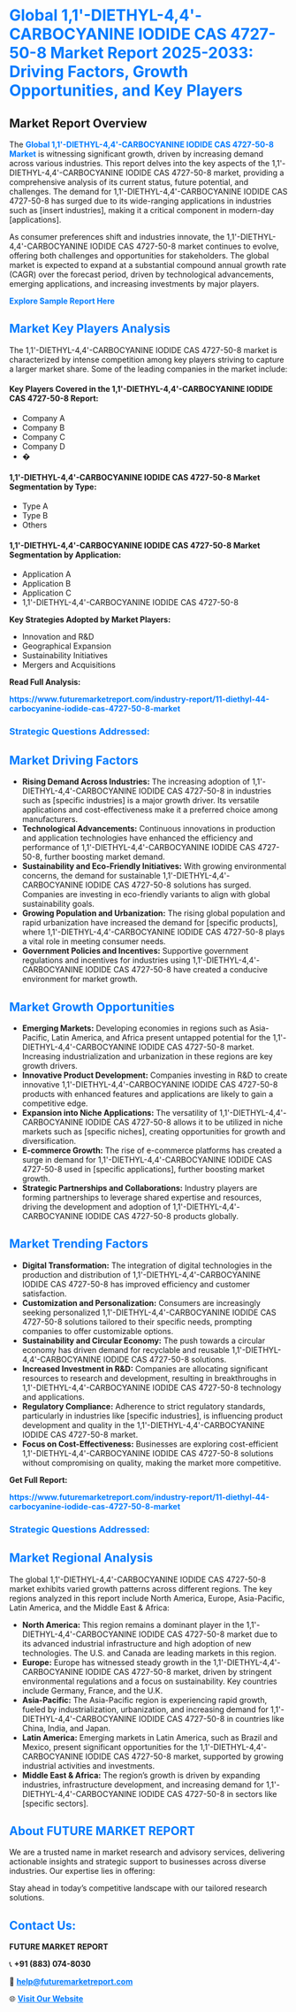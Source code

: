<h1 style="color: #007BFF;">Global 1,1'-DIETHYL-4,4'-CARBOCYANINE IODIDE CAS 4727-50-8 Market Report 2025-2033: Driving Factors, Growth Opportunities, and Key Players</h1>

<section id="overview">
<h2>Market Report Overview</h2>
<p>The <a href="https://www.futuremarketreport.com/industry-report/11-diethyl-44-carbocyanine-iodide-cas-4727-50-8-market" style="color: #007BFF; text-decoration: none;"><strong>Global 1,1'-DIETHYL-4,4'-CARBOCYANINE IODIDE CAS 4727-50-8 Market</strong></a> is witnessing significant growth, driven by increasing demand across various industries. This report delves into the key aspects of the 1,1'-DIETHYL-4,4'-CARBOCYANINE IODIDE CAS 4727-50-8 market, providing a comprehensive analysis of its current status, future potential, and challenges. The demand for 1,1'-DIETHYL-4,4'-CARBOCYANINE IODIDE CAS 4727-50-8 has surged due to its wide-ranging applications in industries such as [insert industries], making it a critical component in modern-day [applications].</p>
<p>As consumer preferences shift and industries innovate, the 1,1'-DIETHYL-4,4'-CARBOCYANINE IODIDE CAS 4727-50-8 market continues to evolve, offering both challenges and opportunities for stakeholders. The global market is expected to expand at a substantial compound annual growth rate (CAGR) over the forecast period, driven by technological advancements, emerging applications, and increasing investments by major players.</p>
</section>

<section id="overview">
<p><a href="https://www.futuremarketreport.com/request-sample/reportId=119709" style="color: #007BFF; text-decoration: none;"><strong>Explore Sample Report Here</strong></a></p>
</section>

<section id="key-players">
<h2 style="color: #007BFF;">Market Key Players Analysis</h2>
<p>The 1,1'-DIETHYL-4,4'-CARBOCYANINE IODIDE CAS 4727-50-8 market is characterized by intense competition among key players striving to capture a larger market share. Some of the leading companies in the market include:</p>
<h4>Key Players Covered in the 1,1'-DIETHYL-4,4'-CARBOCYANINE IODIDE CAS 4727-50-8 Report:</h4>
<ul><li>Company A</li><li>Company B</li><li>Company C</li><li>Company D</li><li>�</li></ul>
<h4>1,1'-DIETHYL-4,4'-CARBOCYANINE IODIDE CAS 4727-50-8 Market Segmentation by Type:</h4>
<ul><li>Type A</li><li>Type B</li><li>Others</li></ul>

<h4>1,1'-DIETHYL-4,4'-CARBOCYANINE IODIDE CAS 4727-50-8 Market Segmentation by Application:</h4>
<ul><li>Application A</li><li>Application B</li><li>Application C</li><li>1,1&#039;-DIETHYL-4,4&#039;-CARBOCYANINE IODIDE CAS 4727-50-8</li></ul>
<p><strong>Key Strategies Adopted by Market Players:</strong></p>
<ul>
<li>Innovation and R&D</li>
<li>Geographical Expansion</li>
<li>Sustainability Initiatives</li>
<li>Mergers and Acquisitions</li>
</ul>
</section>

<section>
<p><strong>Read Full Analysis: </strong></p><a href="https://www.futuremarketreport.com/industry-report/11-diethyl-44-carbocyanine-iodide-cas-4727-50-8-market" style="color: #007BFF; text-decoration: none;"><strong>https://www.futuremarketreport.com/industry-report/11-diethyl-44-carbocyanine-iodide-cas-4727-50-8-market</strong></a>
<h3 style="color: #007BFF;">Strategic Questions Addressed:</h3>
</section>

<section id="driving-factors">
<h2 style="color: #007BFF;">Market Driving Factors</h2>
<ul>
<li><strong>Rising Demand Across Industries:</strong> The increasing adoption of 1,1'-DIETHYL-4,4'-CARBOCYANINE IODIDE CAS 4727-50-8 in industries such as [specific industries] is a major growth driver. Its versatile applications and cost-effectiveness make it a preferred choice among manufacturers.</li>
<li><strong>Technological Advancements:</strong> Continuous innovations in production and application technologies have enhanced the efficiency and performance of 1,1'-DIETHYL-4,4'-CARBOCYANINE IODIDE CAS 4727-50-8, further boosting market demand.</li>
<li><strong>Sustainability and Eco-Friendly Initiatives:</strong> With growing environmental concerns, the demand for sustainable 1,1'-DIETHYL-4,4'-CARBOCYANINE IODIDE CAS 4727-50-8 solutions has surged. Companies are investing in eco-friendly variants to align with global sustainability goals.</li>
<li><strong>Growing Population and Urbanization:</strong> The rising global population and rapid urbanization have increased the demand for [specific products], where 1,1'-DIETHYL-4,4'-CARBOCYANINE IODIDE CAS 4727-50-8 plays a vital role in meeting consumer needs.</li>
<li><strong>Government Policies and Incentives:</strong> Supportive government regulations and incentives for industries using 1,1'-DIETHYL-4,4'-CARBOCYANINE IODIDE CAS 4727-50-8 have created a conducive environment for market growth.</li>
</ul>
</section>

<section id="growth-opportunities">
<h2 style="color: #007BFF;">Market Growth Opportunities</h2>
<ul>
<li><strong>Emerging Markets:</strong> Developing economies in regions such as Asia-Pacific, Latin America, and Africa present untapped potential for the 1,1'-DIETHYL-4,4'-CARBOCYANINE IODIDE CAS 4727-50-8 market. Increasing industrialization and urbanization in these regions are key growth drivers.</li>
<li><strong>Innovative Product Development:</strong> Companies investing in R&D to create innovative 1,1'-DIETHYL-4,4'-CARBOCYANINE IODIDE CAS 4727-50-8 products with enhanced features and applications are likely to gain a competitive edge.</li>
<li><strong>Expansion into Niche Applications:</strong> The versatility of 1,1'-DIETHYL-4,4'-CARBOCYANINE IODIDE CAS 4727-50-8 allows it to be utilized in niche markets such as [specific niches], creating opportunities for growth and diversification.</li>
<li><strong>E-commerce Growth:</strong> The rise of e-commerce platforms has created a surge in demand for 1,1'-DIETHYL-4,4'-CARBOCYANINE IODIDE CAS 4727-50-8 used in [specific applications], further boosting market growth.</li>
<li><strong>Strategic Partnerships and Collaborations:</strong> Industry players are forming partnerships to leverage shared expertise and resources, driving the development and adoption of 1,1'-DIETHYL-4,4'-CARBOCYANINE IODIDE CAS 4727-50-8 products globally.</li>
</ul>
</section>

<section id="trending-factors">
<h2 style="color: #007BFF;">Market Trending Factors</h2>
<ul>
<li><strong>Digital Transformation:</strong> The integration of digital technologies in the production and distribution of 1,1'-DIETHYL-4,4'-CARBOCYANINE IODIDE CAS 4727-50-8 has improved efficiency and customer satisfaction.</li>
<li><strong>Customization and Personalization:</strong> Consumers are increasingly seeking personalized 1,1'-DIETHYL-4,4'-CARBOCYANINE IODIDE CAS 4727-50-8 solutions tailored to their specific needs, prompting companies to offer customizable options.</li>
<li><strong>Sustainability and Circular Economy:</strong> The push towards a circular economy has driven demand for recyclable and reusable 1,1'-DIETHYL-4,4'-CARBOCYANINE IODIDE CAS 4727-50-8 solutions.</li>
<li><strong>Increased Investment in R&D:</strong> Companies are allocating significant resources to research and development, resulting in breakthroughs in 1,1'-DIETHYL-4,4'-CARBOCYANINE IODIDE CAS 4727-50-8 technology and applications.</li>
<li><strong>Regulatory Compliance:</strong> Adherence to strict regulatory standards, particularly in industries like [specific industries], is influencing product development and quality in the 1,1'-DIETHYL-4,4'-CARBOCYANINE IODIDE CAS 4727-50-8 market.</li>
<li><strong>Focus on Cost-Effectiveness:</strong> Businesses are exploring cost-efficient 1,1'-DIETHYL-4,4'-CARBOCYANINE IODIDE CAS 4727-50-8 solutions without compromising on quality, making the market more competitive.</li>
</ul>
</section>

<section>
<p><strong>Get Full Report: </strong></p><a href="https://www.futuremarketreport.com/industry-report/11-diethyl-44-carbocyanine-iodide-cas-4727-50-8-market" style="color: #007BFF; text-decoration: none;"><strong>https://www.futuremarketreport.com/industry-report/11-diethyl-44-carbocyanine-iodide-cas-4727-50-8-market</strong></a>
<h3 style="color: #007BFF;">Strategic Questions Addressed:</h3>
</section>


<section id="regional-analysis">
<h2 style="color: #007BFF;">Market Regional Analysis</h2>
<p>The global 1,1'-DIETHYL-4,4'-CARBOCYANINE IODIDE CAS 4727-50-8 market exhibits varied growth patterns across different regions. The key regions analyzed in this report include North America, Europe, Asia-Pacific, Latin America, and the Middle East & Africa:</p>
<ul>
<li><strong>North America:</strong> This region remains a dominant player in the 1,1'-DIETHYL-4,4'-CARBOCYANINE IODIDE CAS 4727-50-8 market due to its advanced industrial infrastructure and high adoption of new technologies. The U.S. and Canada are leading markets in this region.</li>
<li><strong>Europe:</strong> Europe has witnessed steady growth in the 1,1'-DIETHYL-4,4'-CARBOCYANINE IODIDE CAS 4727-50-8 market, driven by stringent environmental regulations and a focus on sustainability. Key countries include Germany, France, and the U.K.</li>
<li><strong>Asia-Pacific:</strong> The Asia-Pacific region is experiencing rapid growth, fueled by industrialization, urbanization, and increasing demand for 1,1'-DIETHYL-4,4'-CARBOCYANINE IODIDE CAS 4727-50-8 in countries like China, India, and Japan.</li>
<li><strong>Latin America:</strong> Emerging markets in Latin America, such as Brazil and Mexico, present significant opportunities for the 1,1'-DIETHYL-4,4'-CARBOCYANINE IODIDE CAS 4727-50-8 market, supported by growing industrial activities and investments.</li>
<li><strong>Middle East & Africa:</strong> The region’s growth is driven by expanding industries, infrastructure development, and increasing demand for 1,1'-DIETHYL-4,4'-CARBOCYANINE IODIDE CAS 4727-50-8 in sectors like [specific sectors].</li>
</ul>
</section>

<footer>
<h2 style="color: #007BFF;">About FUTURE MARKET REPORT</h2>
<p>We are a trusted name in market research and advisory services, delivering actionable insights and strategic support to businesses across diverse industries. Our expertise lies in offering:</p>

<p>Stay ahead in today’s competitive landscape with our tailored research solutions.</p>

<h2 style="color: #007BFF;">Contact Us:</h2>
<p><strong>FUTURE MARKET REPORT</strong></p>
<p>📞 <strong>+91 (883) 074-8030</strong></p>
<p>📧 <strong><a href="mailto:help@futuremarketreport.com" style="color: #007BFF;">help@futuremarketreport.com</a></strong></p>
<p>🌐 <strong><a href="https://www.futuremarketreport.com/" style="color: #007BFF;">Visit Our Website</a></strong></p>
</footer>